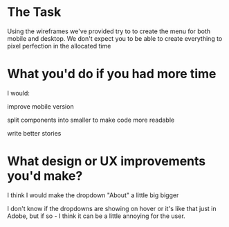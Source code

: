# The Task

Using the wireframes we've provided try to to create the menu for both mobile
and desktop. We don't expect you to be able to create everything to pixel
perfection in the allocated time

# What you'd do if you had more time

I would:

improve mobile version

split components into smaller to make code more readable

write better stories

# What design or UX improvements you'd make?

I think I would make the dropdown "About" a little big bigger

I don't know if the dropdowns are showing on hover or it's like that just in Adobe, but if so - I think it can be a little annoying for the user.
